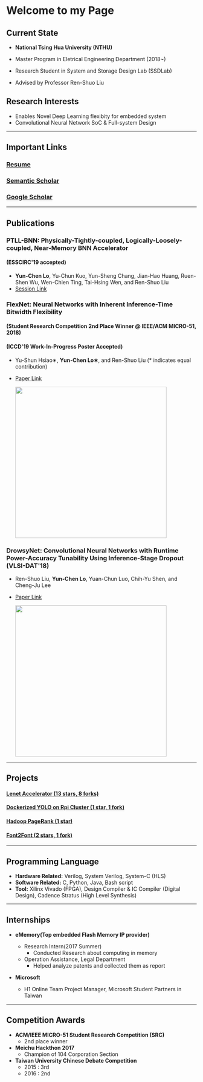 # Welcome to my Page

## Current State
- **National Tsing Hua University (NTHU)**

 - Master Program in Eletrical Engineering Department (2018~)
 - Research Student in System and Storage Design Lab (SSDLab)
 - Advised by Professor Ren-Shuo Liu

## Research Interests
- Enables Novel Deep Learning flexibity for embedded system
- Convolutional Neural Network SoC & Full-system Design

* * *



## Important Links

### [Resume](https://drive.google.com/file/d/1QGFCl5tX7kb_BmRS08KPIeKVAKxrQaK9/view?usp=sharing)
### [Semantic Scholar](https://www.semanticscholar.org/author/Yun-Chen-Lo/46215383)
### [Google Scholar](https://scholar.google.com/citations?user=DfbwFFgAAAAJ&hl=zh-TW)


* * *

## Publications
### **PTLL-BNN: Physically-Tightly-coupled, Logically-Loosely-coupled, Near-Memory BNN Accelerator**
#### (ESSCIRC'19 accepted)	
- **Yun-Chen Lo**, Yu-Chun Kuo, Yun-Sheng Chang, Jian-Hao Huang, Ruen-Shen Wu, Wen-Chien Ting, Tai-Hsing Wen, and Ren-Shuo Liu
- [Session Link](https://www.epapers.org/ess2019/ESR/session_view.php?PHPSESSID=aor588dm67e3ncnm3dvph74b46&session_id=11)

### **FlexNet: Neural Networks with Inherent Inference-Time Bitwidth Flexibility**
#### (Student Research Competition 2nd Place Winner @ IEEE/ACM MICRO-51, 2018) 
#### (ICCD'19 Work-In-Progress Poster Accepted)

- Yu-Shun Hsiao∗, **Yun-Chen Lo∗**, and Ren-Shuo Liu (* indicates equal contribution)
- [Paper Link](https://www.microarch.org/micro51/SRC/posters/25_hsiao.pdf)
   
    <img src="https://i.imgur.com/Qm2Sbly.png" width="400">

### **DrowsyNet: Convolutional Neural Networks with Runtime Power-Accuracy Tunability Using Inference-Stage Dropout (VLSI-DAT'18)**
- Ren-Shuo Liu, **Yun-Chen Lo**, Yuan-Chun Luo, Chih-Yu Shen, and Cheng-Ju Lee
- [Paper Link](https://ieeexplore.ieee.org/document/8373242/)
   
    <img src="https://i.imgur.com/n2Qj4X3.png" width="400">
  
* * *
	
## Projects
#### [**Lenet Accelerator (13 stars, 8 forks)**](https://github.com/jasonlo0509/Lenet_Accelerator)
#### [**Dockerized YOLO on Rpi Cluster (1 star, 1 fork)**]((https://github.com/jasonlo0509/Dockerized-YOLO-on-Rpi-Cluster))
#### [**Hadoop PageRank (1 star)**](https://github.com/jasonlo0509/Hadoop_PageRank)
#### [**Font2Font (2 stars, 1 fork)**](https://github.com/jasonlo0509/Font2Font)

* * *

## Programming Language
- **Hardware Related:** Verilog, System Verilog, System-C (HLS)
- **Software Related:** C, Python, Java, Bash script
- **Tool:** Xilinx Vivado (FPGA), Design Compiler & IC Compiler (Digital Design), Cadence Stratus (High Level Synthesis)

* * *

## Internships
	
- **eMemory(Top embedded Flash Memory IP provider)**
    - Research Intern(2017 Summer)
        - Conducted Research about computing in memory
    - Operation Assistance, Legal Department
        - Helped analyze patents and collected them as report

- **Microsoft**
    - H1 Online Team Project Manager, Microsoft Student Partners in Taiwan

* * *

## Competition Awards
- **ACM/IEEE MICRO-51 Student Research Competition (SRC)**
    - 2nd place winner
- **Meichu Hackthon 2017**
    - Champion of 104 Corporation Section
- **Taiwan University Chinese Debate Competition**
    - 2015 : 3rd
    - 2016 : 2nd
